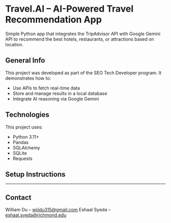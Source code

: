 #  Travel.AI – AI-Powered Travel Recommendation App
Simple Python app that integrates the TripAdvisor API with Google Gemini API to recommend the 
best hotels, restaurants, or attractions based on location.

##  General Info

This project was developed as part of the SEO Tech Developer program. It demonstrates how to:
- Use APIs to fetch real-time data
- Store and manage results in a local database
- Integrate AI reasoning via Google Gemini

##  Technologies

This project uses:

- Python 3.11+
- Pandas
- SQLAlchemy
- SQLite
- Requests

## Setup Instructions

----

## Contact

William Du – [wiiidu315@gmail.com](mailto:wiiidu315@gmail.com)
Eshaal Syeda – [eshaal.syeda@richmond.edu](mailto:eshaal.syeda@richmond.edu)
